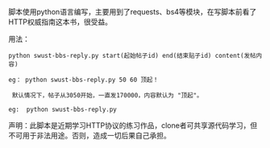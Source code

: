 脚本使用python语言编写，主要用到了requests、bs4等模块，在写脚本前看了HTTP权威指南这本书，很受益。

用法： 
   
    python swust-bbs-reply.py start(起始帖子id) end(结束贴子id) content(发帖内容)

    eg： python swust-bbs-reply.py 50 60 顶起！
    
     默认情况下，帖子从3050开始，一直发170000，内容默认为 "顶起"。
     
    eg:  python swust-bbs-reply.py 
    


声明：此脚本是近期学习HTTP协议的练习作品，clone者可共享源代码学习，但不可用于非法用途。否则，造成一切后果自己承担。
